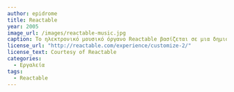 ```yaml
---
author: epidrome
title: Reactable
year: 2005
image_url: /images/reactable-music.jpg
caption: Το ηλεκτρονικό μουσικό όργανο Reactable βασίζεται σε μια δημιουργική σύνθεση υλικού και λογισμικού που είναι εύκολα διαθέσιμη και παρότι ξεκίνησε ως ερευνητικό έργο σε πανεπιστήμιο δεν άργησε να βρει αποδοχή από τη μουσική αγορά.
license_url: "http://reactable.com/experience/customize-2/" 
license_text: Courtesy of Reactable 
categories:
  - Εργαλεία
tags:
  - Reactable
---
```

